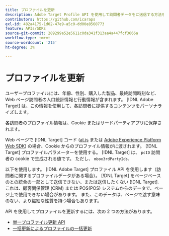 ```yaml
---
title: プロファイルを更新
description: Adobe Target Profile API を使用して訪問者データをに送信する方法を説明します。 [!DNL Target].
contributors: https://github.com/icaraps
exl-id: 482a4175-1d02-47e9-a5c0-dd00e8560773
feature: APIs/SDKs
source-git-commit: 289299a52e5611c0da341f313aa4a447fcf3666a
workflow-type: tm+mt
source-wordcount: '215'
ht-degree: 3%

---
```


# プロファイルを更新

ユーザープロファイルには、年齢、性別、購入した製品、最終訪問時刻など、Web ページ訪問者の人口統計情報と行動情報が含まれます。 [!DNL Adobe Target] は、この情報を使用して、各訪問者に提供するコンテンツをパーソナライズします。

各訪問者のプロファイル情報は、Cookie またはサードパーティアプリに保存されます。

Web ページで [!DNL Target] コード ([at.js](/help/dev/implement/client-side/atjs/how-atjs-works/overview.md) または [Adobe Experience Platform Web SDK](/help/dev/implement/client-side/aep-web-sdk.md)) の場合、Cookie からのプロファイル情報がに渡されます。 [!DNL Target] プロファイルパラメーターを使用する。 [!DNL Target] は、 `pcID` 訪問者の cookie で生成される値です。 ただし、 `mbox3rdPartyIds`.

以下を使用します。 [!DNL Adobe Target] プロファイル API を使用します（訪問者に関するプロファイルデータがある場合）。 [!DNL Target] をページベースのとの統合の一部として送信できない、または送信したくない [!DNL Target]. これは、顧客関係管理 (CRM) または POS(POS) システムからのデータで、ページ上で使用できない場合があります。 また、このデータは、ページで渡す意味のない、より繊細な性質を持つ場合もあります。

API を使用してプロファイルを更新するには、次の 2 つの方法があります。

* [単一プロファイル更新 API](/help/dev/administer/profile-api/profile-single-api.md)
* [一括更新によるプロファイルの一括更新](/help/dev/administer/profile-api/profile-bulk-api.md)

